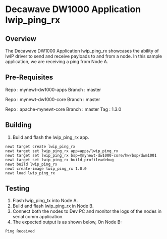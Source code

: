 <!--
#
# Licensed to the Apache Software Foundation (ASF) under one
# or more contributor license agreements.  See the NOTICE file
# distributed with this work for additional information
# regarding copyright ownership.  The ASF licenses this file
# to you under the Apache License, Version 2.0 (the
# "License"); you may not use this file except in compliance
# with the License.  You may obtain a copy of the License at
#
# http://www.apache.org/licenses/LICENSE-2.0
#
# Unless required by applicable law or agreed to in writing,
# software distributed under the License is distributed on an
# "AS IS" BASIS, WITHOUT WARRANTIES OR CONDITIONS OF ANY
#  KIND, either express or implied.  See the License for the
# specific language governing permissions and limitations
# under the License.
#
-->

# Decawave DW1000 Application lwip_ping_rx

## Overview
The Decawave DW1000 Application lwip_ping_rx showcases the ability of lwIP driver to send and receive 
payloads to and from a node. In this sample application, we are receiving a ping from Node A.

## Pre-Requisites
Repo 	:	mynewt-dw1000-apps
Branch	:	master

Repo	:	mynewt-dw1000-core
Branch	:	master

Repo	:	apache-mynewt-core
Branch	:	master
Tag 	:	1.3.0

## Building
1. Build and flash the lwip_ping_rx app.

```no-highlight
newt target create lwip_ping_rx
newt target set lwip_ping_rx app=apps/lwip_ping_rx
newt target set lwip_ping_rx bsp=@mynewt-dw1000-core/hw/bsp/dwm1001
newt target set lwip_ping_rx build_profile=debug
newt build lwip_ping_rx
newt create-image lwip_ping_rx 1.0.0
newt load lwip_ping_rx
```

## Testing
1. Flash lwip_ping_tx into Node A.
2. Build and flash lwip_ping_rx in Node B.
3. Connect both the nodes to Dev PC and monitor the logs of the nodes in serial comm application.
4. The expected output is as shown below,
	On Node B:

```no-highlight
Ping Received
```